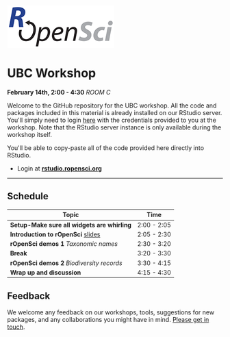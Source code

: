 
[![](ropensci_logo.png)](http://ropensci.org/)
# UBC Workshop
**February 14th, 2:00 - 4:30**
*ROOM C*

Welcome to the GitHub repository for the UBC workshop. All the code and packages included in this material is already installed on our RStudio server. You'll simply need to login [here](http://rstudio.ropensci.org/) with the credentials provided to you at the workshop. Note that the RStudio server instance is only available during the workshop itself.

You'll be able to copy-paste all of the code provided here directly into RStudio.

* Login at [**rstudio.ropensci.org**](http://rstudio.ropensci.org/)

--- 

## Schedule 

|Topic|Time|
|---------------|-------|
|**Setup-Make sure all widgets are whirling**| 2:00 - 2:05 |
|**Introduction to rOpenSci** [slides](http://bit.ly/ubcropensci) | 2:05 - 2:30 |
|**rOpenSci demos 1** *Taxonomic names*  | 2:30 - 3:20 |
|**Break**| 3:20 - 3:30 |
|**rOpenSci demos 2** *Biodiversity records* | 3:30 - 4:15 |
|**Wrap up and discussion**  | 4:15 - 4:30 |

## Feedback

We welcome any feedback on our workshops, tools, suggestions for new packages, and any collaborations you might have in mind. [Please get in touch](http://ropensci.org/contact.html).
